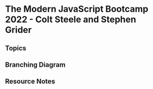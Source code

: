 # The Modern JavaScript Bootcamp 2022 - Colt Steele and Stephen Grider

## Topics

## Branching Diagram

## Resource Notes
